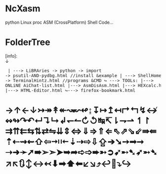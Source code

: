 # NcXasm
python Linux proc ASM (CrossPlatform) Shell Code...

# FolderTree
[info]: <br>↓<pre>
| ---> LiBRAries -> python -> import -> psutil-AND-pydbg.html //install &example
| ---> ShellHome -> TerminalHintz.html //programs &CMD 
↪ ---> TOOLs:
           |---> ONLiNE AiChat-list.html
           |---> AsmDisAsm.html
           |---> HEXcalc.html
           |---> HTML-Editor.html
           ↪---> firefox-bookmark.html
</pre>
<h1>
→↑←↓↣↠↟↞↝↜↫↨↧↦↥↤↱↰↯↮↭↬↷↶↵↴↳↲↽↼↻↺↹↸⇂⇁⇀
↿↾ ⇉⇈⇇⇆⇅⇄⇋⇊⇕⇔⇓⇒⇑⇐⇖⇗⇘⇙⇛⇚⇡⇠⇝⇜⇧⇦⇥⇤⇣⇢⇨⇩⇪➔➘➙➟➞
<br> ➝➜➛➚➠➢➣➤➥➦➪➩➨➳➲➹➸➷➶➵➴↗↖🔃↕↔↢⬇➡⬆⬅↙↘⤴↩🔽⤵↪
</h1>
